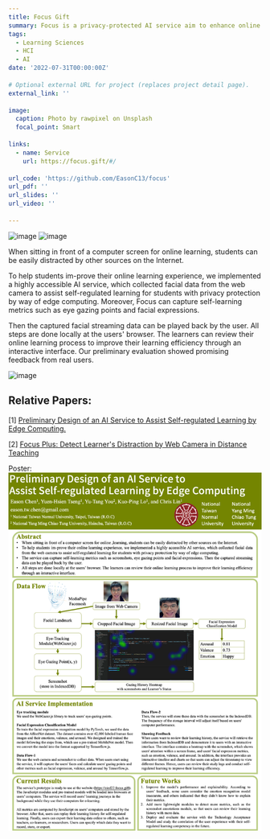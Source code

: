 ```yaml
---
title: Focus Gift
summary: Focus is a privacy-protected AI service aim to enhance online learning. Focus collects facial data via a webcam to aid self-regulated learning, including eye tracking and facial expressions. This data is processed locally in the user's browser, enabling learners to review and enhance their online learning experience, receiving positive initial feedback.
tags:
  - Learning Sciences
  - HCI
  - AI
date: '2022-07-31T00:00:00Z'

# Optional external URL for project (replaces project detail page).
external_link: ''

image:
  caption: Photo by rawpixel on Unsplash
  focal_point: Smart

links:
  - name: Service
    url: https://focus.gift/#/

url_code: 'https://github.com/EasonC13/focus'
url_pdf: ''
url_slides: ''
url_video: ''

---
```

![image](https://github.com/EasonC13/focus/assets/43432631/9d3d40f2-2241-4289-b10c-bab20616ede0)
![image](https://github.com/EasonC13/focus/assets/43432631/c86bb5c6-583a-4edc-a543-1537570703c6)

When sitting in front of a computer screen for online learning, students can be easily distracted by other sources on the Internet. 

To help students im-prove their online learning experience, we implemented a highly accessible AI service, which collected facial data from the web camera to assist self-regulated learning for students with privacy protection by way of edge computing. Moreover, Focus can capture self-learning metrics such as eye gazing points and facial expressions. 

Then the captured facial streaming data can be played back by the user. All steps are done locally at the users' browser. The learners can review their online learning process to improve their learning efficiency through an interactive interface. Our preliminary evaluation showed promising feedback from real users.


![image](https://github.com/EasonC13/focus/assets/43432631/ea54ef5c-22e6-4dad-9dd7-fc23c8950e74)


## Relative Papers:
[1] [Preliminary Design of an AI Service to Assist Self-regulated Learning by Edge Computing.](https://link.springer.com/chapter/10.1007/978-3-031-11647-6_119)

[2] [Focus Plus: Detect Learner's Distraction by Web Camera in Distance Teaching](https://arxiv.org/abs/2210.04400)

Poster:
![](AIED2022_Poster.png)
